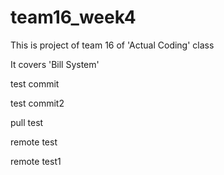# team16_week4

This is project of team 16 of 'Actual Coding' class

It covers 'Bill System'

test commit






test commit2

pull test

remote test

remote test1